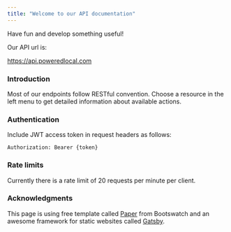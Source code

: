 ```yaml
---
title: "Welcome to our API documentation"
---
```


Have fun and develop something useful!

Our API url is:

https://api.poweredlocal.com

### Introduction

Most of our endpoints follow RESTful convention. Choose a resource in the left menu to get
detailed information about available actions.

### Authentication

Include JWT access token in request headers as follows:

```
Authorization: Bearer {token}
```

### Rate limits

Currently there is a rate limit of 20 requests per minute per client.

### Acknowledgments

This page is using free template called [Paper](https://bootswatch.com/paper/) from Bootswatch and 
an awesome framework for static websites called [Gatsby](https://github.com/gatsbyjs/gatsby).